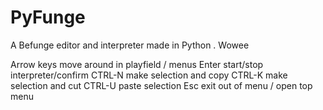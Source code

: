 # PyFunge
A Befunge editor and interpreter made in Python . Wowee

Arrow keys  move around in playfield / menus
Enter       start/stop interpreter/confirm
CTRL-N      make selection and copy
CTRL-K      make selection and cut
CTRL-U      paste selection
Esc         exit out of menu / open top menu
